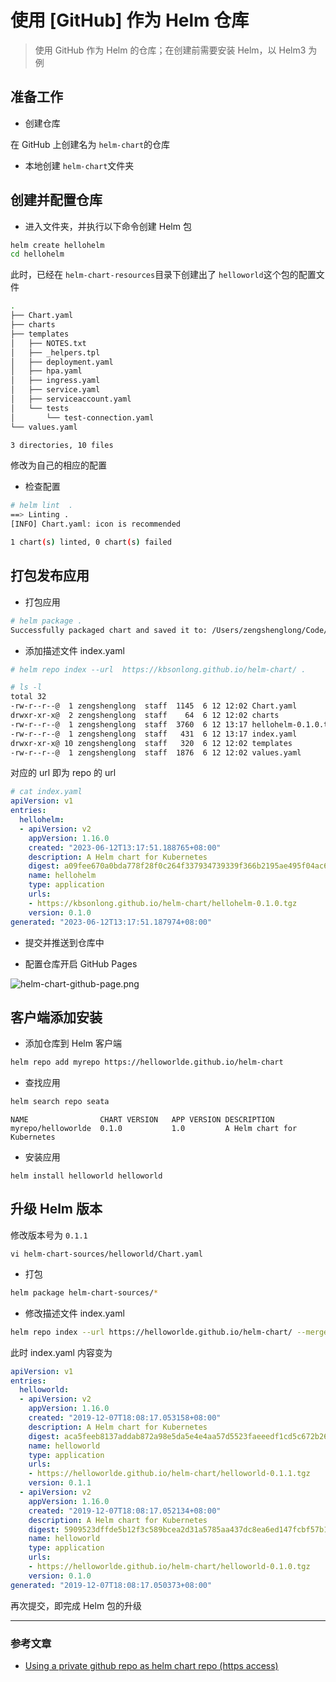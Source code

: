 # 使用 [GitHub] 作为 Helm 仓库

> 使用 GitHub 作为 Helm 的仓库；在创建前需要安装 Helm，以 Helm3 为例

## 准备工作

-   创建仓库

在 GitHub 上创建名为 `helm-chart`的仓库

-   本地创建 `helm-chart`文件夹

## 创建并配置仓库

-   进入文件夹，并执行以下命令创建 Helm 包

```bash
helm create hellohelm
cd hellohelm
```

此时，已经在 `helm-chart-resources`目录下创建出了 `helloworld`这个包的配置文件

```bash
.
├── Chart.yaml
├── charts
├── templates
│   ├── NOTES.txt
│   ├── _helpers.tpl
│   ├── deployment.yaml
│   ├── hpa.yaml
│   ├── ingress.yaml
│   ├── service.yaml
│   ├── serviceaccount.yaml
│   └── tests
│       └── test-connection.yaml
└── values.yaml

3 directories, 10 files
```

修改为自己的相应的配置

-   检查配置

```bash
# helm lint  . 
==> Linting .
[INFO] Chart.yaml: icon is recommended

1 chart(s) linted, 0 chart(s) failed
```

## 打包发布应用

-   打包应用

```bash
# helm package .
Successfully packaged chart and saved it to: /Users/zengshenglong/Code/HelmWorkSpace/hellohelm/hellohelm-0.1.0.tgz
```

-   添加描述文件 index.yaml

```bash
# helm repo index --url  https://kbsonlong.github.io/helm-chart/ .

# ls -l
total 32
-rw-r--r--@  1 zengshenglong  staff  1145  6 12 12:02 Chart.yaml
drwxr-xr-x@  2 zengshenglong  staff    64  6 12 12:02 charts
-rw-r--r--@  1 zengshenglong  staff  3760  6 12 13:17 hellohelm-0.1.0.tgz
-rw-r--r--@  1 zengshenglong  staff   431  6 12 13:17 index.yaml
drwxr-xr-x@ 10 zengshenglong  staff   320  6 12 12:02 templates
-rw-r--r--@  1 zengshenglong  staff  1876  6 12 12:02 values.yaml
```

对应的 url 即为 repo 的 url

```yaml
# cat index.yaml 
apiVersion: v1
entries:
  hellohelm:
  - apiVersion: v2
    appVersion: 1.16.0
    created: "2023-06-12T13:17:51.188765+08:00"
    description: A Helm chart for Kubernetes
    digest: a09fee670a0bda778f28f0c264f337934739339f366b2195ae495f04ac6f1a14
    name: hellohelm
    type: application
    urls:
    - https://kbsonlong.github.io/helm-chart/hellohelm-0.1.0.tgz
    version: 0.1.0
generated: "2023-06-12T13:17:51.187974+08:00"
```

-   提交并推送到仓库中

-   配置仓库开启 GitHub Pages

![helm-chart-github-page.png](https://imgconvert.csdnimg.cn/aHR0cHM6Ly9oZWxsb3dvb2Rlcy5vc3MtY24tYmVpamluZy5hbGl5dW5jcy5jb20vcGljdHVyZS9oZWxtLWNoYXJ0LWdpdGh1Yi1wYWdlLnBuZw?x-oss-process=image/format,png)

## 客户端添加安装

-   添加仓库到 Helm 客户端

```bash
helm repo add myrepo https://helloworlde.github.io/helm-chart
```

-   查找应用

```bash
helm search repo seata
```

```auto
NAME              	CHART VERSION	APP VERSION	DESCRIPTION
myrepo/helloworlde	0.1.0        	1.0        	A Helm chart for Kubernetes

```

-   安装应用

```auto
helm install helloworld helloworld

```

## 升级 Helm 版本

修改版本号为 `0.1.1`

```auto
vi helm-chart-sources/helloworld/Chart.yaml
```

-   打包

```bash
helm package helm-chart-sources/*
```

-   修改描述文件 index.yaml

```bash
helm repo index --url https://helloworlde.github.io/helm-chart/ --merge index.yaml .
```

此时 index.yaml 内容变为

```yaml
apiVersion: v1
entries:
  helloworld:
  - apiVersion: v2
    appVersion: 1.16.0
    created: "2019-12-07T18:08:17.053158+08:00"
    description: A Helm chart for Kubernetes
    digest: aca5feeb8137addab872a98e5da5e4e4aa57d5523faeeedf1cd5c672b26c1274
    name: helloworld
    type: application
    urls:
    - https://helloworlde.github.io/helm-chart/helloworld-0.1.1.tgz
    version: 0.1.1
  - apiVersion: v2
    appVersion: 1.16.0
    created: "2019-12-07T18:08:17.052134+08:00"
    description: A Helm chart for Kubernetes
    digest: 5909523dffde5b12f3c589bcea2d31a5785aa437dc8ea6ed147fcbf57b13a671
    name: helloworld
    type: application
    urls:
    - https://helloworlde.github.io/helm-chart/helloworld-0.1.0.tgz
    version: 0.1.0
generated: "2019-12-07T18:08:17.050373+08:00"

```

再次提交，即完成 Helm 包的升级

* * *

### 参考文章

-   [Using a private github repo as helm chart repo (https access)](https://medium.com/hackernoon/using-a-private-github-repo-as-helm-chart-repo-https-access-95629b2af27c?)
